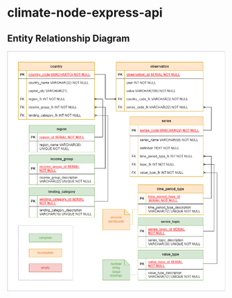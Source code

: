 # climate-node-express-api

## Entity Relationship Diagram
![Database Entity Relationship Diagram](./ER%20Diagram.png)